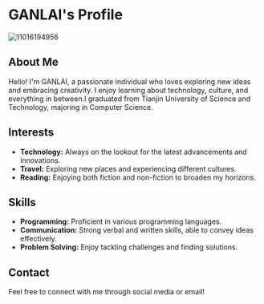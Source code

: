 # GANLAI's Profile


![11016194956](https://github.com/user-attachments/assets/e78c2b03-aac5-4712-b6d9-52edf09b6ca0)



## About Me
Hello! I'm GANLAI, a passionate individual who loves exploring new ideas and embracing creativity. I enjoy learning about technology, culture, and everything in between.I graduated from Tianjin University of Science and Technology, majoring in Computer Science.

## Interests
- **Technology:** Always on the lookout for the latest advancements and innovations.
- **Travel:** Exploring new places and experiencing different cultures.
- **Reading:** Enjoying both fiction and non-fiction to broaden my horizons.

## Skills
- **Programming:** Proficient in various programming languages.
- **Communication:** Strong verbal and written skills, able to convey ideas effectively.
- **Problem Solving:** Enjoy tackling challenges and finding solutions.

## Contact
Feel free to connect with me through social media or email!

